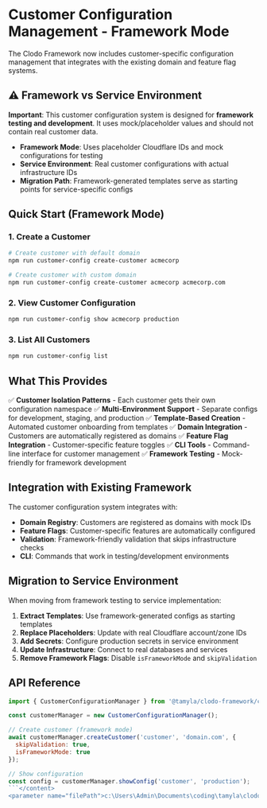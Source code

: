 # Customer Configuration Management - Framework Mode

The Clodo Framework now includes customer-specific configuration management that integrates with the existing domain and feature flag systems.

## ⚠️ Framework vs Service Environment

**Important**: This customer configuration system is designed for **framework testing and development**. It uses mock/placeholder values and should not contain real customer data.

- **Framework Mode**: Uses placeholder Cloudflare IDs and mock configurations for testing
- **Service Environment**: Real customer configurations with actual infrastructure IDs
- **Migration Path**: Framework-generated templates serve as starting points for service-specific configs

## Quick Start (Framework Mode)

### 1. Create a Customer

```bash
# Create customer with default domain
npm run customer-config create-customer acmecorp

# Create customer with custom domain
npm run customer-config create-customer acmecorp acmecorp.com
```

### 2. View Customer Configuration

```bash
npm run customer-config show acmecorp production
```

### 3. List All Customers

```bash
npm run customer-config list
```

## What This Provides

✅ **Customer Isolation Patterns** - Each customer gets their own configuration namespace
✅ **Multi-Environment Support** - Separate configs for development, staging, and production
✅ **Template-Based Creation** - Automated customer onboarding from templates
✅ **Domain Integration** - Customers are automatically registered as domains
✅ **Feature Flag Integration** - Customer-specific feature toggles
✅ **CLI Tools** - Command-line interface for customer management
✅ **Framework Testing** - Mock-friendly for framework development

## Integration with Existing Framework

The customer configuration system integrates with:

- **Domain Registry**: Customers are registered as domains with mock IDs
- **Feature Flags**: Customer-specific features are automatically configured
- **Validation**: Framework-friendly validation that skips infrastructure checks
- **CLI**: Commands that work in testing/development environments

## Migration to Service Environment

When moving from framework testing to service implementation:

1. **Extract Templates**: Use framework-generated configs as starting templates
2. **Replace Placeholders**: Update with real Cloudflare account/zone IDs
3. **Add Secrets**: Configure production secrets in service environment
4. **Update Infrastructure**: Connect to real databases and services
5. **Remove Framework Flags**: Disable `isFrameworkMode` and `skipValidation`

## API Reference

```javascript
import { CustomerConfigurationManager } from '@tamyla/clodo-framework/config';

const customerManager = new CustomerConfigurationManager();

// Create customer (framework mode)
await customerManager.createCustomer('customer', 'domain.com', {
  skipValidation: true,
  isFrameworkMode: true
});

// Show configuration
const config = customerManager.showConfig('customer', 'production');
```</content>
<parameter name="filePath">c:\Users\Admin\Documents\coding\tamyla\clodo-framework\docs\customer-config-framework.md